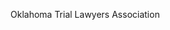 ﻿---
fname: 'Alicia'
lname: 'Littlefield'
id: 483
published: False
layout: judge-bio
---
Oklahoma Trial Lawyers Association
